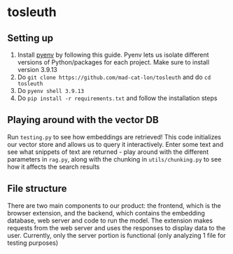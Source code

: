# tosleuth

## Setting up 
1. Install [pyenv](https://blog.teclado.com/how-to-use-pyenv-manage-python-versions/) by following this guide. Pyenv lets us isolate different versions of Python/packages for each project. Make sure to install version 3.9.13
2. Do `git clone https://github.com/mad-cat-lon/tosleuth` and do `cd tosleuth`
3. Do `pyenv shell 3.9.13`
4. Do `pip install -r requirements.txt` and follow the installation steps 

## Playing around with the vector DB
Run `testing.py` to see how embeddings are retrieved! This code initializes our vector store and allows us to query it interactively. Enter some text and see what snippets of text are returned - play around with the different parameters in `rag.py`, along with the chunking in `utils/chunking.py` to see how it affects the search results

## File structure 
There are two main components to our product: the frontend, which is the browser extension, and the backend, which contains the embedding database, web server and code to run the model. The extension makes requests from the web server and uses the responses to display data to the user. Currently, only the server portion is functional (only analyzing 1 file for testing purposes)

